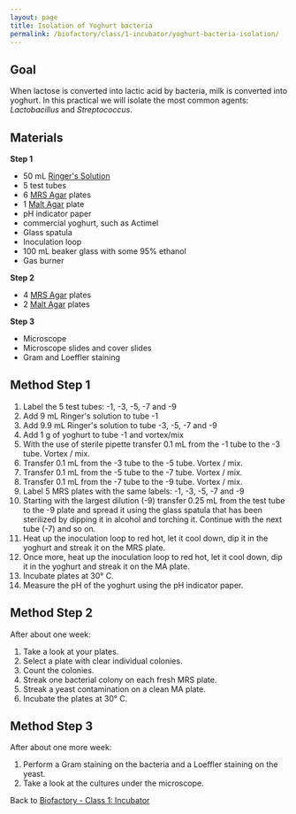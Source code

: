 ```yaml
---
layout: page
title: Isolation of Yoghurt bacteria
permalink: /biofactory/class/1-incubator/yoghurt-bacteria-isolation/
---
```


## Goal

When lactose is converted into lactic acid by bacteria, milk is converted into yoghurt. In this practical we will isolate the most common agents: *Lactobacillus* and *Streptococcus*.

## Materials

**Step 1**

* 50 mL [Ringer's Solution](/biofactory/annex/cultivation-media/ringers-solution/)
* 5 test tubes
* 6 [MRS Agar](/biofactory/annex/cultivation-media/mrs-agar/) plates
* 1 [Malt Agar](/biofactory/annex/cultivation-media/malt-agar/) plate
* pH indicator paper
* commercial yoghurt, such as Actimel
* Glass spatula
* Inoculation loop
* 100 mL beaker glass with some 95% ethanol
* Gas burner

**Step 2**

* 4 [MRS Agar](/biofactory/annex/cultivation-media/mrs-agar/) plates
* 2 [Malt Agar](/biofactory/annex/cultivation-media/malt-agar/) plates

**Step 3**

* Microscope
* Microscope slides and cover slides
* Gram and Loeffler staining 

## Method Step 1

1. Label the 5 test tubes: -1, -3, -5, -7 and -9
2. Add 9 mL Ringer's solution to tube -1
3. Add 9.9 mL Ringer's solution to tube -3, -5, -7 and -9
4. Add 1 g of yoghurt to tube -1 and vortex/mix
5. With the use of sterile pipette transfer 0.1 mL from the -1 tube to the -3 tube. Vortex / mix.
6. Transfer 0.1 mL from the -3 tube to the -5 tube. Vortex / mix.
7. Transfer 0.1 mL from the -5 tube to the -7 tube. Vortex / mix.
8. Transfer 0.1 mL from the -7 tube to the -9 tube. Vortex / mix.
9. Label 5 MRS plates with the same labels: -1, -3, -5, -7 and -9
10. Starting with the largest dilution (-9) transfer 0.25 mL from the test tube to the -9 plate and spread it using the glass spatula that has been sterilized by dipping it in alcohol and torching it. Continue with the next tube (-7) and so on.
11. Heat up the inoculation loop to red hot, let it cool down, dip it in the yoghurt and streak it on the MRS plate.
12. Once more, heat up the inoculation loop to red hot, let it cool down, dip it in the yoghurt and streak it on the MA plate.
13. Incubate plates at 30&deg; C.
14. Measure the pH of the yoghurt using the pH indicator paper.

## Method Step 2
After about one week:

1. Take a look at your plates.
2. Select a plate with clear individual colonies.
3. Count the colonies.
4. Streak one bacterial colony on each fresh MRS plate.
5. Streak a yeast contamination on a clean MA plate.
6. Incubate the plates at 30&deg; C.

## Method Step 3
After about one more week:

1. Perform a Gram staining on the bacteria and a Loeffler staining on the yeast.
2. Take a look at the cultures under the microscope. 

Back to [Biofactory - Class 1: Incubator](/biofactory/class/1-incubator/)
